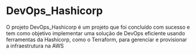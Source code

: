 # DevOps_Hashicorp
O projeto DevOps_Hashicorp é um projeto que foi concluído com sucesso e tem como objetivo implementar uma solução de DevOps eficiente usando ferramentas da Hashicorp, como o Terraform, para gerenciar e provisionar a infraestrutura na AWS
